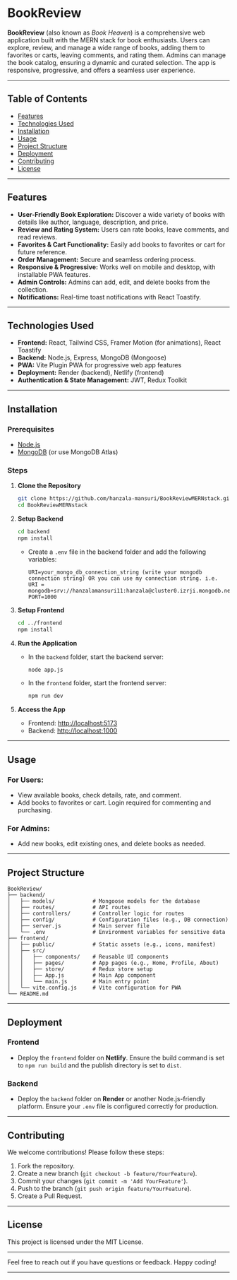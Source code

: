 # BookReview

**BookReview** (also known as *Book Heaven*) is a comprehensive web application built with the MERN stack for book enthusiasts. Users can explore, review, and manage a wide range of books, adding them to favorites or carts, leaving comments, and rating them. Admins can manage the book catalog, ensuring a dynamic and curated selection. The app is responsive, progressive, and offers a seamless user experience.

---

## Table of Contents
- [Features](#features)
- [Technologies Used](#technologies-used)
- [Installation](#installation)
- [Usage](#usage)
- [Project Structure](#project-structure)
- [Deployment](#deployment)
- [Contributing](#contributing)
- [License](#license)

---

## Features

- **User-Friendly Book Exploration:** Discover a wide variety of books with details like author, language, description, and price.
- **Review and Rating System:** Users can rate books, leave comments, and read reviews.
- **Favorites & Cart Functionality:** Easily add books to favorites or cart for future reference.
- **Order Management:** Secure and seamless ordering process.
- **Responsive & Progressive:** Works well on mobile and desktop, with installable PWA features.
- **Admin Controls:** Admins can add, edit, and delete books from the collection.
- **Notifications:** Real-time toast notifications with React Toastify.

---

## Technologies Used

- **Frontend:** React, Tailwind CSS, Framer Motion (for animations), React Toastify
- **Backend:** Node.js, Express, MongoDB (Mongoose)
- **PWA:** Vite Plugin PWA for progressive web app features
- **Deployment:** Render (backend), Netlify (frontend)
- **Authentication & State Management:** JWT, Redux Toolkit

---

## Installation

### Prerequisites
- [Node.js](https://nodejs.org/)
- [MongoDB](https://www.mongodb.com/) (or use MongoDB Atlas)

### Steps

1. **Clone the Repository**
   ```bash
   git clone https://github.com/hanzala-mansuri/BookReviewMERNstack.git
   cd BookReviewMERNstack
   ```

2. **Setup Backend**
   ```bash
   cd backend
   npm install
   ```
   - Create a `.env` file in the backend folder and add the following variables:
     ```plaintext
     URI=your_mongo_db_connection_string (write your mongodb connection string) OR you can use my connection string. i.e. URI = mongodb+srv://hanzalamansuri11:hanzala@cluster0.izrji.mongodb.net/bookstore123 
     PORT=1000
     ```

3. **Setup Frontend**
   ```bash
   cd ../frontend
   npm install
   ```

4. **Run the Application**
   - In the `backend` folder, start the backend server:
     ```bash
     node app.js
     ```
   - In the `frontend` folder, start the frontend server:
     ```bash
     npm run dev
     ```

5. **Access the App**
   - Frontend: [http://localhost:5173](http://localhost:5173)
   - Backend: [http://localhost:1000](http://localhost:1000)

---

## Usage

### For Users:
- View available books, check details, rate, and comment.
- Add books to favorites or cart. Login required for commenting and purchasing.

### For Admins:
- Add new books, edit existing ones, and delete books as needed.

---

## Project Structure

```
BookReview/
├── backend/
│   ├── models/            # Mongoose models for the database
│   ├── routes/            # API routes
│   ├── controllers/       # Controller logic for routes
│   ├── config/            # Configuration files (e.g., DB connection)
│   ├── server.js          # Main server file
│   └── .env               # Environment variables for sensitive data
├── frontend/
│   ├── public/            # Static assets (e.g., icons, manifest)
│   ├── src/
│   │   ├── components/    # Reusable UI components
│   │   ├── pages/         # App pages (e.g., Home, Profile, About)
│   │   ├── store/         # Redux store setup
│   │   ├── App.js         # Main App component
│   │   └── main.js        # Main entry point
│   └── vite.config.js     # Vite configuration for PWA
└── README.md
```

---

## Deployment

### Frontend
- Deploy the `frontend` folder on **Netlify**. Ensure the build command is set to `npm run build` and the publish directory is set to `dist`.

### Backend
- Deploy the `backend` folder on **Render** or another Node.js-friendly platform. Ensure your `.env` file is configured correctly for production.

---

## Contributing

We welcome contributions! Please follow these steps:
1. Fork the repository.
2. Create a new branch (`git checkout -b feature/YourFeature`).
3. Commit your changes (`git commit -m 'Add YourFeature'`).
4. Push to the branch (`git push origin feature/YourFeature`).
5. Create a Pull Request.

---

## License

This project is licensed under the MIT License.

---

Feel free to reach out if you have questions or feedback. Happy coding!

---
